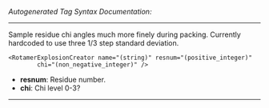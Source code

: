_Autogenerated Tag Syntax Documentation:_

---
Sample residue chi angles much more finely during packing. Currently hardcoded to use three 1/3 step standard deviation.

```
<RotamerExplosionCreator name="(string)" resnum="(positive_integer)"
        chi="(non_negative_integer)" />
```

-   **resnum**: Residue number.
-   **chi**: Chi level 0-3?

---
